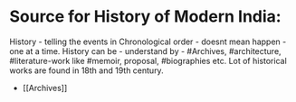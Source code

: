 # Source for History of Modern India:
History - telling the events in Chronological order - doesnt mean happen - one at a time. History can be - understand by - #Archives,  #architecture, #literature-work like #memoir, proposal, #biographies etc.
Lot of historical works are found in 18th and 19th century.

- [[Archives]]